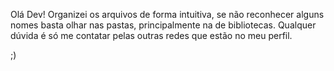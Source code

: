 Olá Dev!
Organizei os arquivos de forma intuitiva, se não reconhecer alguns nomes basta olhar nas pastas, principalmente na de bibliotecas.
Qualquer dúvida é só me contatar pelas outras redes que estão no meu perfil.

;)
